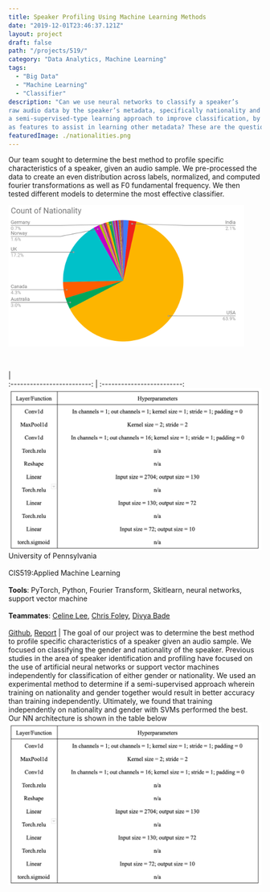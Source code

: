 ```yaml
---
title: Speaker Profiling Using Machine Learning Methods
date: "2019-12-01T23:46:37.121Z"
layout: project
draft: false
path: "/projects/519/"
category: "Data Analytics, Machine Learning"
tags:
  - "Big Data"
  - "Machine Learning"
  - "Classifier"
description: "Can we use neural networks to classify a speaker’s
raw audio data by the speaker’s metadata, specifically nationality and gender? Can we further take
a semi-supervised-type learning approach to improve classification, by using “learned” metadata
as features to assist in learning other metadata? These are the questions we sought to answer in our final project for CIS519 (Applied Machine Learning) at the University of Pennsylvania"
featuredImage: ./nationalities.png
---
```


Our team sought to determine the best method to profile specific characteristics of a speaker, given an audio sample. We pre-processed the data to create an even distribution across labels, normalized, and computed fourier transformations as well as F0 fundamental frequency. We then tested different models to determine the most effective classifier.

![image](./nationalities.png)

<br>

  |  
:-------------------------:      |       :-------------------------:
 ![table](./nn_table.png) <br> University of Pennsylvania <br><br> CIS519:Applied Machine Learning <br><br> **Tools**: PyTorch, Python, Fourier Transform, Skitlearn, neural networks, support vector machine <br><br>**Teammates**: [Celine Lee](https://celine-lee.github.io/), [Chris Foley](https://www.linkedin.com/in/christopher-foley-396a90123), [Divya Bade](https://www.linkedin.com/in/divya-bade) <br><br>[Github](https://github.com/masterford/SpeakerProfiling),  [Report](./CIS_519_Final_Report.pdf) | The goal of our project was to determine the best method to profile specific characteristics of a speaker given an audio sample. We focused on classifying the gender and nationality of the speaker. Previous studies in the area of speaker identification and profiling have focused on the use of artificial neural networks or support vector machines independently for classification of either gender or nationality. We used an experimental method to determine if a semi-supervised approach wherein training on nationality and gender together would result in better accuracy than training independently. Ultimately, we found that training independently on nationality and gender with SVMs performed the best. Our NN architecture is shown in the table below ![table](./nn_table.png)








